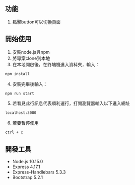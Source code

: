 ## 功能
1. 點擊button可以切換頁面
## 開始使用
1. 安裝node.js與npm
2. 將專案clone到本地
3. 在本地開啟後，在終端機進入資料夾，輸入：
```bash
npm install
```
4. 安裝完畢後輸入：
```bash
npm run start
```
5. 若看見此行訊息代表順利運行，打開瀏覽器輸入以下進入網址
```bash
localhost:3000
```
6. 若要暫停使用
```bash
ctrl + c
```

## 開發工具
- Node.js 10.15.0
- Express 4.17.1
- Express-Handlebars 5.3.3
- Bootstrap 5.2.1